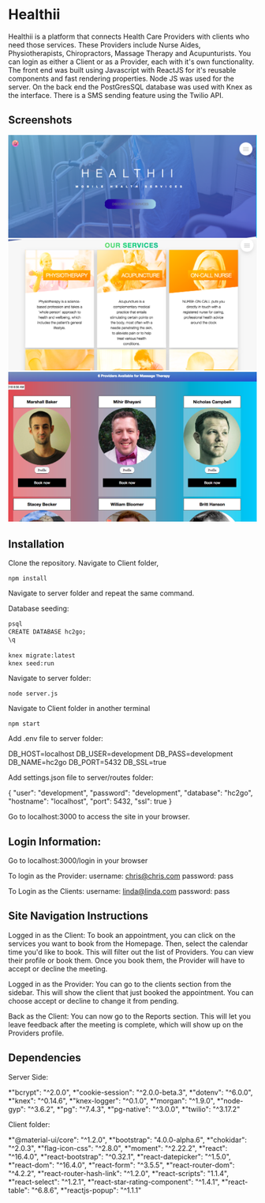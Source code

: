 Healthii
=====================

Healthii is a platform that connects Health Care Providers with clients who need those services.  These Providers include Nurse Aides, Physiotherapists, Chiropractors, Massage Therapy and Acupunturists.  You can login as either a Client or as a Provider, each with it's own functionality.  The front end was built using Javascript with ReactJS for it's reusable components and fast rendering properties.  Node JS was used for the server.  On the back end the PostGresSQL database was used with Knex as the interface.  There is a SMS sending feature using the Twilio API.  

## Screenshots

![Screenshot of Healthii Homepage](/docs/Healthii-homepage.png?raw=true "Homepage")
![Screenshot of Healthii Services](/docs/Healthii-Services.png?raw=true "Services")
![Screenshot of Healthii Providers](/docs/Healthii-Providers.png?raw=true "Providers")



## Installation

Clone the repository.  Navigate to Client folder, 

```
npm install
```

Navigate to server folder and repeat the same command.  

Database seeding:
```
psql
CREATE DATABASE hc2go;
\q

knex migrate:latest
knex seed:run
```

Navigate to server folder:
```
node server.js
```

Navigate to Client folder in another terminal
```
npm start
```

Add .env file to server folder:

DB_HOST=localhost
DB_USER=development
DB_PASS=development
DB_NAME=hc2go
DB_PORT=5432
DB_SSL=true

Add settings.json file to server/routes folder:

{
"user": "development",
"password": "development",
"database": "hc2go",
"hostname": "localhost",
"port": 5432,
"ssl": true
}

Go to localhost:3000 to access the site in your browser.

## Login Information:

Go to localhost:3000/login in your browser

To login as the Provider:
username: chris@chris.com
password: pass

To Login as the Clients:
username: linda@linda.com
password: pass

##  Site Navigation Instructions

Logged in as the Client: To book an appointment, you can click on the services you want to book from the Homepage.  Then, select the calendar time you'd like to book.  This will filter out the list of Providers.  You can view their profile or book them.  Once you book them, the Provider will have to accept or decline the meeting.  

Logged in as the Provider:
You can go to the clients section from the sidebar.  This will show the client that just booked the appointment.  You can choose accept or decline to change it from pending. 

Back as the Client:
You can now go to the Reports section.  This will let you leave feedback after the meeting is complete, which will show up on the Providers profile.  

## Dependencies
Server Side:

*"bcrypt": "^2.0.0",
*"cookie-session": "^2.0.0-beta.3",
*"dotenv": "^6.0.0",
*"knex": "^0.14.6",
*"knex-logger": "^0.1.0",
*"morgan": "^1.9.0",
*"node-gyp": "^3.6.2",
*"pg": "^7.4.3",
*"pg-native": "^3.0.0",
*"twilio": "^3.17.2"

Client folder:

*"@material-ui/core": "^1.2.0",
*"bootstrap": "4.0.0-alpha.6",
*"chokidar": "^2.0.3",
*"flag-icon-css": "^2.8.0",
*"moment": "^2.22.2",
*"react": "^16.4.0",
*"react-bootstrap": "^0.32.1",
*"react-datepicker": "^1.5.0",
*"react-dom": "^16.4.0",
*"react-form": "^3.5.5",
*"react-router-dom": "^4.2.2",
*"react-router-hash-link": "^1.2.0",
*"react-scripts": "1.1.4",
*"react-select": "^1.2.1",
*"react-star-rating-component": "^1.4.1",
*"react-table": "^6.8.6",
*"reactjs-popup": "^1.1.1"

